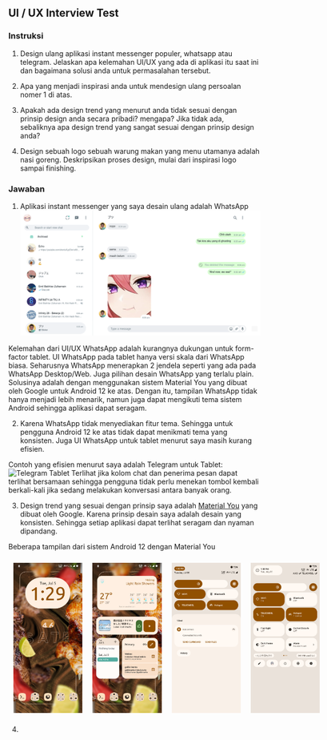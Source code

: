 ## UI / UX Interview Test

### Instruksi
1. Design ulang aplikasi instant messenger populer, whatsapp atau telegram. Jelaskan apa kelemahan UI/UX yang ada di aplikasi itu saat ini dan bagaimana solusi anda untuk permasalahan tersebut.

2. Apa yang menjadi inspirasi anda untuk mendesign ulang persoalan nomer 1 di atas. 

3. Apakah ada design trend yang menurut anda tidak sesuai dengan prinsip design anda secara pribadi? mengapa? Jika tidak ada, sebaliknya apa design trend yang sangat sesuai dengan prinsip design anda? 

4. Design sebuah logo sebuah warung makan yang menu utamanya adalah nasi goreng. Deskripsikan proses design, mulai dari inspirasi logo sampai finishing.

### Jawaban
1. Aplikasi instant messenger yang saya desain ulang adalah WhatsApp
![MockupWhatsapp Tablet](https://raw.githubusercontent.com/ldy3112/ui-ux-screening/main/WhatsApp%20Mockup.png)
  
  Kelemahan dari UI/UX WhatsApp adalah kurangnya dukungan untuk form-factor tablet. UI WhatsApp pada tablet hanya versi skala dari WhatsApp biasa. Seharusnya WhatsApp menerapkan 2 jendela seperti yang ada pada WhatsApp Desktop/Web. Juga pilihan desain WhatsApp yang terlalu plain.
  Solusinya adalah dengan menggunakan sistem Material You yang dibuat oleh Google untuk Android 12 ke atas. Dengan itu, tampilan WhatsApp tidak hanya menjadi lebih menarik, namun juga dapat mengikuti tema sistem Android sehingga aplikasi dapat seragam.
  

2. Karena WhatsApp tidak menyediakan fitur tema. Sehingga untuk pengguna Android 12 ke atas tidak dapat menikmati tema yang konsisten. Juga UI WhatsApp untuk tablet menurut saya masih kurang efisien.


Contoh yang efisien menurut saya adalah Telegram untuk Tablet:
![Telegram Tablet](https://external-content.duckduckgo.com/iu/?u=https%3A%2F%2Fwww.macappsworld.com%2Fwp-content%2Fuploads%2F2020%2F09%2Ftelegram-app-download-apk-2-scaled.jpg&f=1&nofb=1)
Terlihat jika kolom chat dan penerima pesan dapat terlihat bersamaan sehingga pengguna tidak perlu menekan tombol kembali berkali-kali jika sedang melakukan konversasi antara banyak orang.


3. Design trend yang sesuai dengan prinsip saya adalah <a href="https://material.io/blog/announcing-material-you">Material You</a> yang dibuat oleh Google. Karena prinsip desain saya adalah desain yang konsisten. Sehingga setiap aplikasi dapat terlihat seragam dan nyaman dipandang.

Beberapa tampilan dari sistem Android 12 dengan Material You
<div style="display:flex;width:100%"><img style="height:300px;margin:10px;" src="https://raw.githubusercontent.com/ldy3112/ui-ux-screening/main/Screenshot_20220705-132944_NusantaraLauncher.png"><img style="height:300px;margin:10px;" src="https://raw.githubusercontent.com/ldy3112/ui-ux-screening/main/Screenshot_20220705-133002_NusantaraLauncher.png"><img style="height:300px;margin:10px;" src="https://raw.githubusercontent.com/ldy3112/ui-ux-screening/main/Screenshot_20220705-133008_NusantaraLauncher.png"><img style="height:300px;margin:10px;" src="https://raw.githubusercontent.com/ldy3112/ui-ux-screening/main/Screenshot_20220705-133011_NusantaraLauncher.png"></div>

4.
